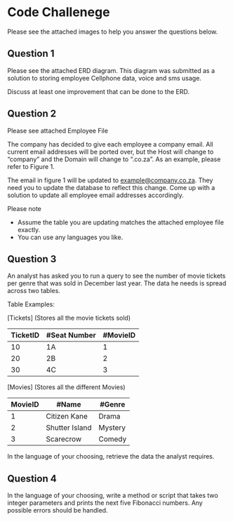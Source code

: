 # Code Challenege


Please see the attached images to help you answer the questions below.


## Question 1


Please see the attached ERD diagram. This diagram was submitted as a solution to storing employee Cellphone data, voice and sms usage.


Discuss at least one improvement that can be done to the ERD.


## Question 2

Please see attached Employee File


The company has decided to give each employee a company email. All current email addresses will be ported over, but the Host will change to “company” and the Domain will change to “.co.za”. As an example, please refer to Figure 1.


The email in figure 1 will be updated to example@company.co.za. They need you to update the database to reflect this change.
Come up with a solution to update all employee email addresses accordingly. 


Please note
*	Assume the table you are updating matches the attached employee file exactly. 
*	You can use any languages you like.


## Question 3


An analyst has asked you to run a query to see the number of movie tickets per genre that was sold in December last year. The data he needs is spread across two tables.


Table Examples:


[Tickets] (Stores all the movie tickets sold) 


TicketID	| #Seat Number | #MovieID
--- | --- | --- |
10 | 1A | 1
20 | 2B | 2
30 | 4C | 3


[Movies] (Stores all the different Movies)


MovieID	| #Name | #Genre 
--- | --- | --- |
1	| Citizen Kane | Drama
2 | Shutter Island | Mystery
3 | Scarecrow | Comedy


In the language of your choosing, retrieve the data the analyst requires.


## Question 4


In the language of your choosing, write a method or script that takes two integer parameters and prints the next five Fibonacci numbers. Any possible errors should be handled.


